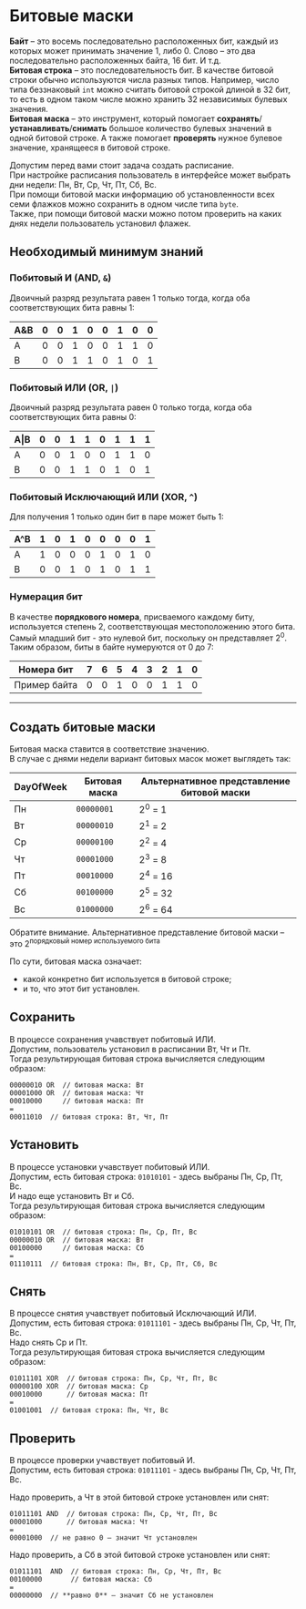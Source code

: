 # Битовые маски

**Байт** – это восемь последовательно расположенных бит, каждый из которых может принимать значение 1, либо 0. Слово – это два последовательно расположенных байта, 16 бит. И т.д.  
**Битовая строка** – это последовательность бит. В качестве битовой строки обычно используются числа разных типов. Например, число типа беззнаковый `int` можно считать битовой строкой длиной в 32 бит, то есть в одном таком числе можно хранить 32 независимых булевых значения.  
**Битовая маска** – это инструмент, который помогает **сохранять**/**устанавливать**/**снимать** большое количество булевых значений в одной битовой строке. А также помогает **проверять** нужное булевое значение, хранящееся в битовой строке.

Допустим перед вами стоит задача создать расписание.  
При настройке расписания пользователь в интерфейсе может выбрать дни недели: Пн, Вт, Ср, Чт, Пт, Сб, Вс.  
При помощи битовой маски информацию об установленности всех семи флажков можно сохранить в одном числе типа `byte`.  
Также, при помощи битовой маски можно потом проверить на каких днях недели пользователь установил флажек.

## Необходимый минимум знаний

### Побитовый И (AND, `&`)

Двоичный разряд результата равен 1 только тогда, когда оба соответствующих бита равны 1:

| A&B | 0   | 0   | 1   | 0   | 0   | 1   | 0   | 0   |
|-----|-----|-----|-----|-----|-----|-----|-----|-----|
| A   | 0   | 0   | 1   | 0   | 0   | 1   | 1   | 0   |
| B   | 0   | 0   | 1   | 1   | 0   | 1   | 0   | 1   |

### Побитовый ИЛИ (OR, `|`)

Двоичный разряд результата равен 0 только тогда, когда оба соответствующих бита равны 0:

| A&#124;B | 0   | 0   | 1   | 1   | 0   | 1   | 1   | 1   |
|----------|-----|-----|-----|-----|-----|-----|-----|-----|
| A        | 0   | 0   | 1   | 0   | 0   | 1   | 1   | 0   |
| B        | 0   | 0   | 1   | 1   | 0   | 1   | 0   | 1   |

### Побитовый Исключающий ИЛИ (XOR, `^`)

Для получения 1 только один бит в паре может быть 1:

| A^B | 1   | 0   | 1   | 0   | 0   | 0   | 0   | 1   |
|-----|-----|-----|-----|-----|-----|-----|-----|-----|
| A   | 1   | 0   | 0   | 0   | 1   | 0   | 1   | 0   |
| B   | 0   | 0   | 1   | 0   | 1   | 0   | 1   | 1   |

### Нумерация бит

В качестве **порядкового номера**, присваемого каждому биту, используется степень 2, соответствующая местоположению этого бита.  
Самый младший бит - это нулевой бит, поскольку он представляет 2<sup>0</sup>.  
Таким образом, биты в байте нумеруются от 0 до 7:

| Номера бит   | 7   | 6   | 5   | 4   | 3   | 2   | 1   | 0   |
|--------------|-----|-----|-----|-----|-----|-----|-----|-----|
| Пример байта | 0   | 0   | 1   | 0   | 0   | 1   | 1   | 0   |

---

## Создать битовые маски

Битовая маска ставится в соответствие значению.  
В случае с днями недели вариант битовых масок может выглядеть так:

| DayOfWeek | Битовая маска | Альтернативное представление битовой маски |
|-----------|---------------|--------------------------------------------|
| Пн        | `00000001`    | 2<sup>0</sup> = 1                          |
| Вт        | `00000010`    | 2<sup>1</sup> = 2                          |
| Ср        | `00000100`    | 2<sup>2</sup> = 4                          |
| Чт        | `00001000`    | 2<sup>3</sup> = 8                          |
| Пт        | `00010000`    | 2<sup>4</sup> = 16                         |
| Сб        | `00100000`    | 2<sup>5</sup> = 32                         |
| Вс        | `01000000`    | 2<sup>6</sup> = 64                         |

Обратите внимание. Альтернативное представление битовой маски – это 2<sup>порядковый номер используемого бита</sup>

По сути, битовая маска означает:

- какой конкретно бит используется в битовой строке;
- и то, что этот бит установлен.

## Сохранить

В процессе сохранения учавствует побитовый ИЛИ.  
Допустим, пользователь установил в расписании Вт, Чт и Пт.  
Тогда результирующая битовая строка вычисляется следующим образом:

```
00000010 OR  // битовая маска: Вт  
00001000 OR  // битовая маска: Чт  
00010000     // битовая маска: Пт    
=  
00011010  // битовая строка: Вт, Чт, Пт
```

## Установить

В процессе установки учавствует побитовый ИЛИ.  
Допустим, есть битовая строка: `01010101` - здесь выбраны Пн, Ср, Пт, Вс.  
И надо еще установить Вт и Сб.  
Тогда результирующая битовая строка вычисляется следующим образом:

```
01010101 OR  // битовая строка: Пн, Ср, Пт, Вс  
00000010 OR  // битовая маска: Вт  
00100000     // битовая маска: Сб  
=  
01110111  // битовая строка: Пн, Вт, Ср, Пт, Сб, Вс
```

## Снять

В процессе снятия учавствует побитовый Исключающий ИЛИ.  
Допустим, есть битовая строка: `01011101` - здесь выбраны Пн, Ср, Чт, Пт, Вс.  
Надо снять Ср и Пт.  
Тогда результирующая битовая строка вычисляется следующим образом:

```
01011101 XOR  // битовая строка: Пн, Ср, Чт, Пт, Вс  
00000100 XOR  // битовая маска: Ср  
00010000      // битовая маска: Пт  
=  
01001001  // битовая строка: Пн, Чт, Вс
```

## Проверить

В процессе проверки учавствует побитовый И.  
Допустим, есть битовая строка: `01011101` - здесь выбраны Пн, Ср, Чт, Пт, Вс.

Надо проверить, а Чт в этой битовой строке установлен или снят:

```
01011101 AND  // битовая строка: Пн, Ср, Чт, Пт, Вс  
00001000      // битовая маска: Чт  
=  
00001000  // не равно 0 – значит Чт установлен
```

Надо проверить, а Сб в этой битовой строке установлен или снят:

```
01011101  AND  // битовая строка: Пн, Ср, Чт, Пт, Вс  
00100000       // битовая маска: Сб  
=  
00000000  // **равно 0** – значит Сб не установлен
```

